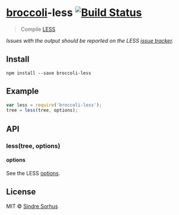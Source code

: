 # [broccoli](https://github.com/joliss/broccoli)-less [![Build Status](https://travis-ci.org/sindresorhus/broccoli-less.png?branch=master)](https://travis-ci.org/sindresorhus/broccoli-less)

> Compile [LESS](http://lesscss.org)

*Issues with the output should be reported on the LESS [issue tracker](https://github.com/less/less.js/issues).*


## Install

```
npm install --save broccoli-less
```


## Example

```js
var less = require('broccoli-less');
tree = less(tree, options);
```


## API

### less(tree, options)

#### options

See the LESS [options](http://lesscss.org/#using-less-configuration).


## License

MIT © [Sindre Sorhus](http://sindresorhus.com)
